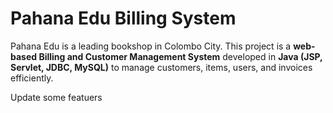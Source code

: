# Pahana Edu Billing System

Pahana Edu is a leading bookshop in Colombo City. This project is a **web-based Billing and Customer Management System** developed in **Java (JSP, Servlet, JDBC, MySQL)** to manage customers, items, users, and invoices efficiently.

Update some featuers 
